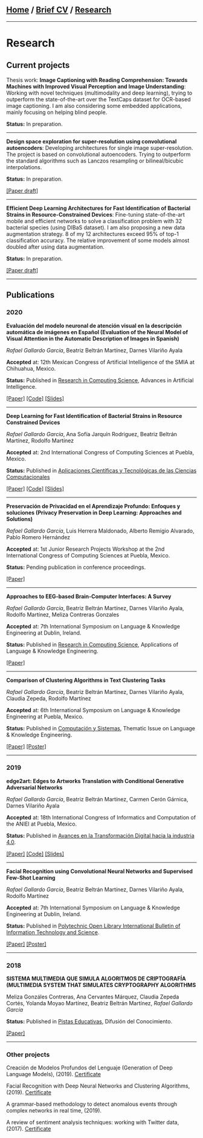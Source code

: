 ## [Home](/index) / [Brief CV](/cv) / [Research](/research)
---

# Research

## Current projects
Thesis work: **Image Captioning with Reading Comprehension: Towards Machines with Improved Visual Perception and Image Understanding**: Working with novel techniques (multimodality and deep learning), trying to outperform the state-of-the-art over the TextCaps dataset for OCR-based image captioning. I am also considering some embedded applications, mainly focusing on helping blind people.

**Status:** In preparation.

---

**Design space exploration for super-resolution using convolutional autoencoders**: Developing architectures for single image super-resolution. The project is based on convolutional autoencoders. Trying to outperform the standard algorithms such as Lanczos resampling or bilineal/bicubic interpolations.

**Status:** In preparation.

[[Paper draft]](assets/docs/DRAFT_caeSR.pdf)

---

**Efficient Deep Learning Architectures for Fast Identification of
Bacterial Strains in Resource-Constrained Devices**: Fine-tuning state-of-the-art mobile and efficient networks to solve a classification problem with 32 bacterial species (using DIBaS dataset). I am also proposing a new data augmentation strategy. 8 of my 12 architectures exceed 95% of top-1 classification accuracy. The relative improvement of some models almost doubled after using data augmentation.

**Status:** In preparation.

[[Paper draft]](assets/docs/DRAFT_EffMobDIBaS.pdf)

---

## Publications

### 2020
**Evaluación del modelo neuronal de atención visual en la descripción automática de imágenes en Español (Evaluation of the Neural Model of Visual Attention in the Automatic Description of Images in Spanish)**

*Rafael Gallardo García*, Beatriz Beltrán Martínez, Darnes Vilariño Ayala

**Accepted** at: 12th Mexican Congress of Artificial Intelligence of the SMIA at Chihuahua, Mexico.

**Status:** Published in [Research in Computing Science](https://rcs.cic.ipn.mx/2020_149_8/), Advances in Artificial Intelligence.

[[Paper]](https://rcs.cic.ipn.mx/2020_149_8/Evaluacion%20del%20modelo%20neuronal%20de%20atencion%20visual%20en%20la%20descripcion%20automatica%20de%20imagenes.pdf) [[Code]](https://github.com/gallardorafael/ShowAttendTell_Flickr8k_Spanish) [[Slides]](assets/docs/comia2020_slides.pdf)

---

**Deep Learning for Fast Identification of Bacterial Strains in Resource Constrained Devices**

*Rafael Gallardo García*, Ana Sofía Jarquín Rodriguez, Beatriz Beltrán Martínez, Rodolfo Martínez

**Accepted** at: 2nd International Congress of Computing Sciences at Puebla, Mexico.

**Status:** Published in [Aplicaciones Científicas y Tecnológicas de las Ciencias Computacionales](assets/docs/CONACIC-2020-Libro-1.pdf)

[[Paper]](assets/docs/CONACICDeepLearningBook.pdf) [[Code]](https://github.com/gallardorafael/bacterialidentification) [[Slides]](assets/docs/conacic2020_slides.pdf)

---

**Preservación de Privacidad en el Aprendizaje Profundo: Enfoques y soluciones (Privacy Preservation in Deep Learning: Approaches and Solutions)**

*Rafael Gallardo García*, Luis Herrera Maldonado, Alberto Remigio Alvarado, Pablo Romero Hernández

**Accepted** at: 1st Junior Research Projects Workshop at the 2nd International Congress of Computing Sciences at Puebla, Mexico.

**Status:** Pending publication in conference proceedings.

[[Paper]](assets/docs/PrivacyPreseervingDL.pdf)

---

**Approaches to EEG-based Brain-Computer Interfaces: A Survey**

*Rafael Gallardo García*, Beatriz Beltrán Martínez, Darnes Vilariño Ayala, Rodolfo Martínez, Meliza Contreras Gonzales

**Accepted** at: 7th International Symposium on Language & Knowledge Engineering at Dublin, Ireland.

**Status:** Published in [Research in Computing Science](https://www.rcs.cic.ipn.mx/2020_149_4/), Applications of Language & Knowledge Engineering.

[[Paper]](https://www.rcs.cic.ipn.mx/2020_149_4/Approaches%20to%20EEG-based%20Brain-Computer%20Interfaces_%20A%20Survey.pdf)

---

**Comparison of Clustering Algorithms in Text Clustering Tasks**

*Rafael Gallardo García*, Beatriz Beltrán Martínez, Darnes Vilariño Ayala, Claudia Zepeda, Rodolfo Martínez

**Accepted** at: 6th International Symposium on Language & Knowledge Engineering at Puebla, Mexico.

**Status:** Published in [Computación y Sistemas](https://www.cys.cic.ipn.mx/ojs/index.php/CyS), Thematic Issue on Language & Knowledge Engineering.

[[Paper]](https://cys.cic.ipn.mx/ojs/index.php/CyS/article/view/3369) [[Poster]](assets/docs/lke2018_poster.pdf)

---

### 2019
**edge2art: Edges to Artworks Translation with Conditional Generative Adversarial Networks**

*Rafael Gallardo García*, Beatriz Beltrán Martínez, Carmen Cerón Gárnica, Darnes Vilariño Ayala

**Accepted** at: 18th International Congress of Informatics and Computation of the ANIEI at Puebla, Mexico.

**Status:** Published in [Avances en la Transformación Digital hacia la industria 4.0](http://www.aniei.org.mx/Archivos/Memorias/Libro_Electronico_CNCIIC2019.pdf).

[[Paper]](assets/docs/ANIEIedge2art.pdf) [[Code]](https://github.com/gallardorafael/edge2art) [[Slides]](assets/docs/aniei2019_slides.pdf)

---

**Facial Recognition using Convolutional Neural Networks and Supervised Few-Shot Learning**

*Rafael Gallardo García*, Beatriz Beltrán Martínez, Darnes Vilariño Ayala, Rodolfo Martínez

**Accepted** at: 7th International Symposium on Language & Knowledge Engineering at Dublin, Ireland.

**Status:** Published in [Polytechnic Open Library International Bulletin of Information Technology and Science](https://www.cys.cic.ipn.mx/ojs/index.php/polibits/issue/view/v60-2019).

[[Paper]](https://www.cys.cic.ipn.mx/ojs/index.php/polibits/article/view/3859/3142) [[Poster]](assets/docs/lke2019_poster.pdf)

---

### 2018
**SISTEMA MULTIMEDIA QUE SIMULA ALGORITMOS DE CRIPTOGRAFÍA (MULTIMEDIA SYSTEM THAT SIMULATES CRYPTOGRAPHY ALGORITHMS**

Meliza Gonzáles Contreras, Ana Cervantes Márquez, Claudia Zepeda Cortés, Yolanda Moyao Martínez, Beatriz Beltrán Martínez, *Rafael Gallardo García*

**Status:** Published in [Pistas Educativas](http://www.itc.mx/ojs/index.php/pistas/issue/view/61), Difusión del Conocimiento.

[[Paper]](http://www.itc.mx/ojs/index.php/pistas/article/view/1668)

---

### Other projects
Creación de Modelos Profundos del Lenguaje (Generation of Deep Language Models), (2019). [Certificate](assets/docs/HaciendoCienciaO2019.pdf)

Facial Recognition with Deep Neural Networks and Clustering Algorithms, (2019). [Certificate](assets/docs/HacienciCienciaP2019.pdf)

A grammar-based methodology to detect anomalous events through complex networks in real time, (2019).

A review of sentiment analysis techniques: working with Twitter data, (2017). [Certificate](assets/docs/HaciendoCienciaO2018.pdf)
